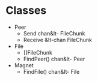 # Classes
- Peer
  - Send chan&lt- FileChunk
  - Receive &lt-chan FileChunk
- File
  - []FileChunk
  - FindPeer() chan&lt- Peer
- Magnet
  - FindFile() chan&lt- File
